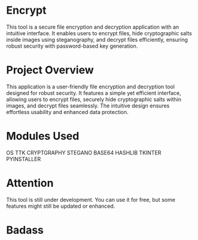 # Encrypt
This tool is a secure file encryption and decryption application with an intuitive interface. It enables users to encrypt files, hide cryptographic salts inside images using steganography, and decrypt files efficiently, ensuring robust security with password-based key generation.

# Project Overview
This application is a user-friendly file encryption and decryption tool designed for robust security. It features a simple yet efficient interface, allowing users to encrypt files, securely hide cryptographic salts within images, and decrypt files seamlessly. The intuitive design ensures effortless usability and enhanced data protection.

# Modules Used
OS
TTK
CRYPTGRAPHY
STEGANO
BASE64
HASHLIB
TKINTER
PYINSTALLER

# Attention
This tool is still under development. You can use it for free, but some features might still be updated or enhanced.
# Badass 
